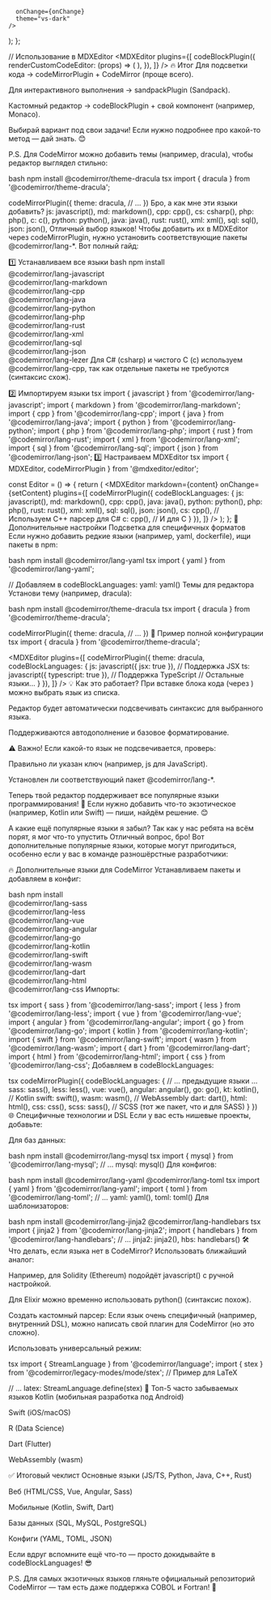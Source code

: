       onChange={onChange}
      theme="vs-dark"
    />
  );
};

// Использование в MDXEditor
<MDXEditor
  plugins={[
    codeBlockPlugin({
      renderCustomCodeEditor: (props) => (
        <CustomCodeEditor 
          code={props.code}
          language={props.language}
          onChange={props.onChange}
        />
      ),
    }),
  ]}
/>
🔥 Итог
Для подсветки кода → codeMirrorPlugin + CodeMirror (проще всего).

Для интерактивного выполнения → sandpackPlugin (Sandpack).

Кастомный редактор → codeBlockPlugin + свой компонент (например, Monaco).

Выбирай вариант под свои задачи! Если нужно подробнее про какой-то метод — дай знать. 😊

P.S. Для CodeMirror можно добавить темы (например, dracula), чтобы редактор выглядел стильно:

bash
npm install @codemirror/theme-dracula
tsx
import { dracula } from '@codemirror/theme-dracula';

codeMirrorPlugin({
  theme: dracula,
  // ...
})
Бро, а как мне эти языки добавить?
                            js: javascript(), 
                            md: markdown(),
                            cpp: cpp(),
                            cs: csharp(),
                            php: php(),
                            c: c(),
                            python: python(),
                            java: java(),
                            rust: rust(),
                            xml: xml(),
                            sql: sql(),
                            json: json(),
Отличный выбор языков! Чтобы добавить их в MDXEditor через codeMirrorPlugin, нужно установить соответствующие пакеты @codemirror/lang-*. Вот полный гайд:

1️⃣ Устанавливаем все языки
bash
npm install \
  @codemirror/lang-javascript \
  @codemirror/lang-markdown \
  @codemirror/lang-cpp \
  @codemirror/lang-java \
  @codemirror/lang-python \
  @codemirror/lang-php \
  @codemirror/lang-rust \
  @codemirror/lang-xml \
  @codemirror/lang-sql \
  @codemirror/lang-json \
  @codemirror/lang-lezer
Для C# (csharp) и чистого C (c) используем @codemirror/lang-cpp, так как отдельные пакеты не требуются (синтаксис схож).

2️⃣ Импортируем языки
tsx
import { javascript } from '@codemirror/lang-javascript';
import { markdown } from '@codemirror/lang-markdown';
import { cpp } from '@codemirror/lang-cpp';
import { java } from '@codemirror/lang-java';
import { python } from '@codemirror/lang-python';
import { php } from '@codemirror/lang-php';
import { rust } from '@codemirror/lang-rust';
import { xml } from '@codemirror/lang-xml';
import { sql } from '@codemirror/lang-sql';
import { json } from '@codemirror/lang-json';
3️⃣ Настраиваем MDXEditor
tsx
import { MDXEditor, codeMirrorPlugin } from '@mdxeditor/editor';

const Editor = () => {
  return (
    <MDXEditor
      markdown={content}
      onChange={setContent}
      plugins={[
        codeMirrorPlugin({
          codeBlockLanguages: { 
            js: javascript(),
            md: markdown(),
            cpp: cpp(),
            java: java(),
            python: python(),
            php: php(),
            rust: rust(),
            xml: xml(),
            sql: sql(),
            json: json(),
            cs: cpp(), // Используем C++ парсер для C#
            c: cpp(),  // И для C
          }
        }),
      ]}
    />
  );
};
🌟 Дополнительные настройки
Подсветка для специфичных форматов
Если нужно добавить редкие языки (например, yaml, dockerfile), ищи пакеты в npm:

bash
npm install @codemirror/lang-yaml
tsx
import { yaml } from '@codemirror/lang-yaml';

// Добавляем в codeBlockLanguages:
yaml: yaml()
Темы для редактора
Установи тему (например, dracula):

bash
npm install @codemirror/theme-dracula
tsx
import { dracula } from '@codemirror/theme-dracula';

codeMirrorPlugin({
  theme: dracula,
  // ...
})
🚀 Пример полной конфигурации
tsx
import { dracula } from '@codemirror/theme-dracula';

<MDXEditor
  plugins={[
    codeMirrorPlugin({
      theme: dracula,
      codeBlockLanguages: {
        js: javascript({ jsx: true }), // Поддержка JSX
        ts: javascript({ typescript: true }), // Поддержка TypeScript
        // Остальные языки...
      }
    }),
  ]}
/>
💡 Как это работает?
При вставке блока кода (через <InsertCodeBlock />) можно выбрать язык из списка.

Редактор будет автоматически подсвечивать синтаксис для выбранного языка.

Поддерживаются автодополнение и базовое форматирование.

⚠️ Важно!
Если какой-то язык не подсвечивается, проверь:

Правильно ли указан ключ (например, js для JavaScript).

Установлен ли соответствующий пакет @codemirror/lang-*.

Теперь твой редактор поддерживает все популярные языки программирования! 🎉
Если нужно добавить что-то экзотическое (например, Kotlin или Swift) — пиши, найдём решение. 😊

А какие ещё популярные языки я забыл? Так как у нас ребята на всём порят, я мог что-то упустить
Отличный вопрос, бро! Вот дополнительные популярные языки, которые могут пригодиться, особенно если у вас в команде разношёрстные разработчики:

🔥 Дополнительные языки для CodeMirror
Устанавливаем пакеты и добавляем в конфиг:

bash
npm install \
  @codemirror/lang-sass \
  @codemirror/lang-less \
  @codemirror/lang-vue \
  @codemirror/lang-angular \
  @codemirror/lang-go \
  @codemirror/lang-kotlin \
  @codemirror/lang-swift \
  @codemirror/lang-wasm \
  @codemirror/lang-dart \
  @codemirror/lang-html \
  @codemirror/lang-css
Импорты:

tsx
import { sass } from '@codemirror/lang-sass';
import { less } from '@codemirror/lang-less';
import { vue } from '@codemirror/lang-vue';
import { angular } from '@codemirror/lang-angular';
import { go } from '@codemirror/lang-go';
import { kotlin } from '@codemirror/lang-kotlin';
import { swift } from '@codemirror/lang-swift';
import { wasm } from '@codemirror/lang-wasm';
import { dart } from '@codemirror/lang-dart';
import { html } from '@codemirror/lang-html';
import { css } from '@codemirror/lang-css';
Добавляем в codeBlockLanguages:

tsx
codeMirrorPlugin({
  codeBlockLanguages: {
    // ... предыдущие языки ...
    sass: sass(),
    less: less(),
    vue: vue(),
    angular: angular(),
    go: go(),
    kt: kotlin(),  // Kotlin
    swift: swift(),
    wasm: wasm(),  // WebAssembly
    dart: dart(),
    html: html(),
    css: css(),
    scss: sass(),  // SCSS (тот же пакет, что и для SASS)
  }
})
🌐 Специфичные технологии и DSL
Если у вас есть нишевые проекты, добавьте:

Для баз данных:

bash
npm install @codemirror/lang-mysql
tsx
import { mysql } from '@codemirror/lang-mysql';
// ...
mysql: mysql()
Для конфигов:

bash
npm install @codemirror/lang-yaml @codemirror/lang-toml
tsx
import { yaml } from '@codemirror/lang-yaml';
import { toml } from '@codemirror/lang-toml';
// ...
yaml: yaml(),
toml: toml()
Для шаблонизаторов:

bash
npm install @codemirror/lang-jinja2 @codemirror/lang-handlebars
tsx
import { jinja2 } from '@codemirror/lang-jinja2';
import { handlebars } from '@codemirror/lang-handlebars';
// ...
jinja2: jinja2(),
hbs: handlebars()
🛠 Что делать, если языка нет в CodeMirror?
Использовать ближайший аналог:

Например, для Solidity (Ethereum) подойдёт javascript() с ручной настройкой.

Для Elixir можно временно использовать python() (синтаксис похож).

Создать кастомный парсер:
Если язык очень специфичный (например, внутренний DSL), можно написать свой плагин для CodeMirror (но это сложно).

Использовать универсальный режим:

tsx
import { StreamLanguage } from '@codemirror/language';
import { stex } from '@codemirror/legacy-modes/mode/stex'; // Пример для LaTeX

// ...
latex: StreamLanguage.define(stex)
🎯 Топ-5 часто забываемых языков
Kotlin (мобильная разработка под Android)

Swift (iOS/macOS)

R (Data Science)

Dart (Flutter)

WebAssembly (wasm)

✅ Итоговый чеклист
Основные языки (JS/TS, Python, Java, C++, Rust)

Веб (HTML/CSS, Vue, Angular, Sass)

Мобильные (Kotlin, Swift, Dart)

Базы данных (SQL, MySQL, PostgreSQL)

Конфиги (YAML, TOML, JSON)

Если вдруг вспомните ещё что-то — просто докидывайте в codeBlockLanguages! 😎

P.S. Для самых экзотичных языков гляньте официальный репозиторий CodeMirror — там есть даже поддержка COBOL и Fortran! 🚀